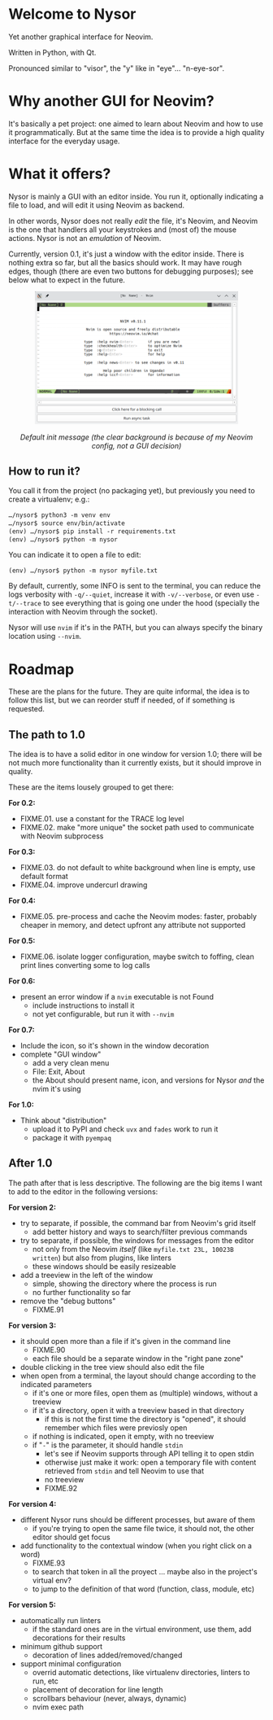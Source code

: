 # Welcome to Nysor

Yet another graphical interface for Neovim.

Written in Python, with Qt.

Pronounced similar to "visor", the "y" like in "eye"... "n-eye-sor".


# Why another GUI for Neovim?

It's basically a pet project: one aimed to learn about Neovim and how to use it programmatically. But at the same time the idea is to provide a high quality interface for the everyday usage.


# What it offers?

Nysor is mainly a GUI with an editor inside. You run it, optionally indicating a file to load, and will edit it using Neovim as backend.

In other words, Nysor does not really *edit* the file, it's Neovim, and Neovim is the one that handlers all your keystrokes and (most of) the mouse actions. Nysor is not an *emulation* of Neovim.

Currently, version 0.1, it's just a window with the editor inside. There is nothing extra so far, but all the basics should work. It may have rough edges, though (there are even two buttons for debugging purposes); see below what to expect in the future.

<div align="center">
  <img src="media/sshot1.png" alt="Screenshot showing a simple GUI" width="400"/>
  <p><em>Default init message (the clear background is because of my Neovim config, not a GUI decision)</em></p>
</div>

## How to run it?

You call it from the project (no packaging yet), but previously you need to create a virtualenv; e.g.:

```
…/nysor$ python3 -m venv env
…/nysor$ source env/bin/activate
(env) …/nysor$ pip install -r requirements.txt
(env) …/nysor$ python -m nysor
```

You can indicate it to open a file to edit:
```
(env) …/nysor$ python -m nysor myfile.txt
```

By default, currently, some INFO is sent to the terminal, you can reduce the logs verbosity with `-q/--quiet`, increase it with `-v/--verbose`, or even use `-t/--trace` to see everything that is going one under the hood (specially the interaction with Neovim through the socket).

Nysor will use `nvim` if it's in the PATH, but you can always specify the binary location using `--nvim`.


# Roadmap

These are the plans for the future. They are quite informal, the idea is to follow this list, but we can reorder stuff if needed, of if something is requested.


## The path to 1.0

The idea is to have a solid editor in one window for version 1.0; there will be not much more functionality than it currently exists, but it should improve in quality.

These are the items lousely grouped to get there:

**For 0.2:**

- FIXME.01. use a constant for the TRACE log level
- FIXME.02. make "more unique" the socket path used to communicate with Neovim subprocess

**For 0.3:**

- FIXME.03. do not default to white background when line is empty, use default format
- FIXME.04. improve undercurl drawing

**For 0.4:**

- FIXME.05. pre-process and cache the Neovim modes: faster, probably cheaper in memory, and detect upfront any attribute not supported

**For 0.5:**

- FIXME.06. isolate logger configuration, maybe switch to foffing, clean print lines converting some to log calls

**For 0.6:**

- present an error window if a `nvim` executable is not Found
    - include instructions to install it
    - not yet configurable, but run it with `--nvim`

**For 0.7:**

- Include the icon, so it's shown in the window decoration
- complete "GUI window"
    - add a very clean menu
    - File: Exit, About
    - the About should present name, icon, and versions for Nysor *and* the nvim it's using

**For 1.0:**

- Think about "distribution"
    - upload it to PyPI and check `uvx` and `fades` work to run it
    - package it with `pyempaq`


## After 1.0

The path after that is less descriptive. The following are the big items I want to add to the editor in the following versions:

**For version 2:**
- try to separate, if possible, the command bar from Neovim's grid itself
    - add better history and ways to search/filter previous commands
- try to separate, if possible, the windows for messages from the editor
    - not only from the Neovim *itself* (like `myfile.txt 23L, 10023B written`) but also from plugins, like linters
    - these windows should be easily resizeable
- add a treeview in the left of the window
    - simple, showing the directory where the process is run
    - no further functionality so far
- remove the "debug buttons"
    - FIXME.91

**For version 3:**
- it should open more than a file if it's given in the command line
    - FIXME.90
    - each file should be a separate window in the "right pane zone"
- double clicking in the tree view should also edit the file
- when open from a terminal, the layout should change according to the indicated parameters
    - if it's one or more files, open them as (multiple) windows, without a treeview
    - if it's a directory, open it with a treeview based in that directory
        - if this is not the first time the directory is "opened", it should remember which files were previosly open
    - if nothing is indicated, open it empty, with no treeview
    - if "`-`" is the parameter, it should handle `stdin`
        - let's see if Neovim supports through API telling it to open stdin
        - otherwise just make it work: open a temporary file with content retrieved from `stdin` and tell Neovim to use that
        - no treeview
        - FIXME.92

**For version 4:**
- different Nysor runs should be different processes, but aware of them
    - if you're trying to open the same file twice, it should not, the other editor should get focus
- add functionality to the contextual window (when you right click on a word)
    - FIXME.93
    - to search that token in all the proyect ... maybe also in the project's virtual env?
    - to jump to the definition of that word (function, class, module, etc)

**For version 5:**
- automatically run linters
    - if the standard ones are in the virtual environment, use them, add decorations for their results
- minimum github support
    - decoration of lines added/removed/changed
- support minimal configuration
    - overrid automatic detections, like virtualenv directories, linters to run, etc
    - placement of decoration for line length
    - scrollbars behaviour (never, always, dynamic)
    - nvim exec path
